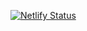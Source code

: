 [![Netlify Status](https://api.netlify.com/api/v1/badges/37ad8571-1470-4e38-9dc5-d9079d984040/deploy-status)](https://app.netlify.com/sites/versedmc/deploys)